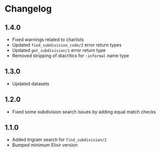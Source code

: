 # Changelog

## 1.4.0

  * Fixed warnings related to charlists
  * Updated `find_subdivision_code/2` error return types
  * Updated `get_subdivision/1` error return type
  * Removed stripping of diacritics for `:informal` name type

## 1.3.0

  * Updated datasets

## 1.2.0

  * Fixed some subdivision search issues by adding equal match checks

## 1.1.0

  * Added trigram search for `find_subdivision/2`
  * Bumped minimum Elixir version
